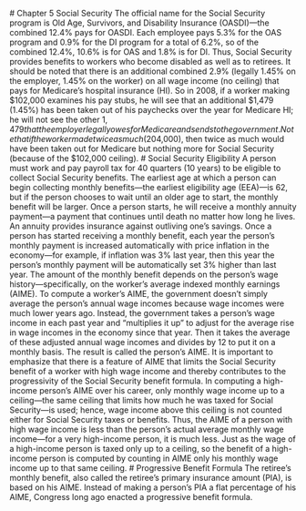 \# Chapter 5 Social Security The official name for the Social Security program is Old Age, Survivors, and Disability Insurance (OASDI)—the combined 12.4% pays for OASDI. Each employee pays 5.3% for the OAS program and 0.9% for the DI program for a total of 6.2%, so of the combined 12.4%, 10.6% is for OAS and 1.8% is for DI. Thus, Social Security provides benefits to workers who become disabled as well as to retirees. It should be noted that there is an additional combined 2.9% (legally 1.45% on the employer, 1.45% on the worker) on all wage income (no ceiling) that pays for Medicare’s hospital insurance (HI). So in 2008, if a worker making $102,000 examines his pay stubs, he will see that an additional $1,479 (1.45%) has been taken out of his paychecks over the year for Medicare HI; he will not see the other $1,479 that the employer legally owes for Medicare and sends to the government. Note that if the worker made twice as much ($204,000), then twice as much would have been taken out for Medicare but nothing more for Social Security (because of the $102,000 ceiling). # Social Security Eligibility A person must work and pay payroll tax for 40 quarters (10 years) to be eligible to collect Social Security benefits. The earliest age at which a person can begin collecting monthly benefits—the earliest eligibility age (EEA)—is 62, but if the person chooses to wait until an older age to start, the monthly benefit will be larger. Once a person starts, he will receive a monthly annuity payment—a payment that continues until death no matter how long he lives. An annuity provides insurance against outliving one’s savings. Once a person has started receiving a monthly benefit, each year the person’s monthly payment is increased automatically with price inflation in the economy—for example, if inflation was 3% last year, then this year the person’s monthly payment will be automatically set 3% higher than last year. The amount of the monthly benefit depends on the person’s wage history—specifically, on the worker’s average indexed monthly earnings (AIME). To compute a worker’s AIME, the government doesn’t simply average the person’s annual wage incomes because wage incomes were much lower years ago. Instead, the government takes a person’s wage income in each past year and “multiplies it up” to adjust for the average rise in wage incomes in the economy since that year. Then it takes the average of these adjusted annual wage incomes and divides by 12 to put it on a monthly basis. The result is called the person’s AIME. It is important to emphasize that there is a feature of AIME that limits the Social Security benefit of a worker with high wage income and thereby contributes to the progressivity of the Social Security benefit formula. In computing a high-income person’s AIME over his career, only monthly wage income up to a ceiling—the same ceiling that limits how much he was taxed for Social Security—is used; hence, wage income above this ceiling is not counted either for Social Security taxes or benefits. Thus, the AIME of a person with high wage income is less than the person’s actual average monthly wage income—for a very high-income person, it is much less. Just as the wage of a high-income person is taxed only up to a ceiling, so the benefit of a high-income person is computed by counting in AIME only his monthly wage income up to that same ceiling. # Progressive Benefit Formula The retiree’s monthly benefit, also called the retiree’s primary insurance amount (PIA), is based on his AIME. Instead of making a person’s PIA a flat percentage of his AIME, Congress long ago enacted a progressive benefit formula.